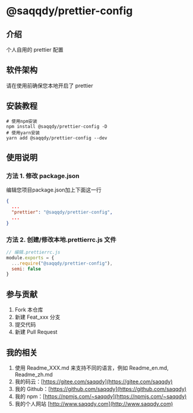 # @saqqdy/prettier-config

## 介绍

个人自用的 prettier 配置

## 软件架构

请在使用前确保您本地开启了 prettier

## 安装教程

```shell
# 使用npm安装
npm install @saqqdy/prettier-config -D
# 使用yarn安装
yarn add @saqqdy/prettier-config --dev
```

## 使用说明

### 方法 1. 修改 package.json

编辑您项目package.json加上下面这一行

```json
{
  ...
  "prettier": "@saqqdy/prettier-config",
  ...
}
```

### 方法 2. 创建/修改本地.prettierrc.js 文件

```js
// 编辑.prettierrc.js
module.exports = {
  ...require("@saqqdy/prettier-config"),
  semi: false
}
```

## 参与贡献

1. Fork 本仓库
2. 新建 Feat_xxx 分支
3. 提交代码
4. 新建 Pull Request

## 我的相关

1. 使用 Readme_XXX.md 来支持不同的语言，例如 Readme_en.md, Readme_zh.md
2. 我的码云：[https://gitee.com/saqqdy](https://gitee.com/saqqdy)
3. 我的 Github：[https://github.com/saqqdy](https://github.com/saqqdy)
4. 我的 npm：[https://npmjs.com/~saqqdy](https://npmjs.com/~saqqdy)
5. 我的个人网站 [http://www.saqqdy.com](http://www.saqqdy.com)
